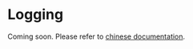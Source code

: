 # Logging

Coming soon. Please refer to [chinese documentation](https://mmengine.readthedocs.io/zh_CN/latest/advanced_tutorials/logging.html).
